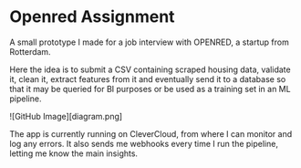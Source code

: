 # Openred Assignment

A small prototype I made for a job interview with OPENRED, a startup from Rotterdam.

Here the idea is to submit a CSV containing scraped housing data, validate it, clean 
it, extract features from it and eventually send it to a database so that it may be
queried for BI purposes or be used as a training set in an ML pipeline.

![GitHub Image][diagram.png]

The app is currently running on CleverCloud, from where I can monitor and log any
errors. It also sends me webhooks every time I run the pipeline, letting me know
the main insights.
